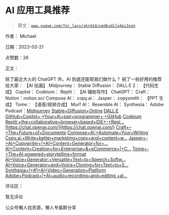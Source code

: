 # AI 应用工具推荐

> 原文：[`www.yuque.com/for_lazy/xkrm14/uedksdilx4oi3son`](https://www.yuque.com/for_lazy/xkrm14/uedksdilx4oi3son)



作者： Michael



日期：2023-03-21



点赞数：26



正文：



除了最近大火的 ChatGPT 外，AI 到底还能帮我们做什么？ 挑了一些好用的推荐给大家： 【AI 绘画】 Midjourney： Stable Diffusion： DALL·E 2： 【代码生成】 Copilot： Codeium： Replit： 【AI 辅助写作】 ChatGPT： Craft： Notion：notion.so/ Compose AI： copy.ai： Jasper： copysmith： 【PPT 生成】 Tome： 【语音/视频合成】 Murf AI： Resemble AI： Synthesia： Adobe Podcast：[Midjourney](https://www.midjourney.com/home/) [Stable+Diffusion+Online](https://stablediffusionweb.com/) [DALL·E](https://labs.openai.com/) [GitHub+Copilot+·+Your+AI+pair+programmer+·+GitHub](https://github.com/features/copilot) [Codeium](https://codeium.com/) [Replit:+the+collaborative+browser+based+IDE+-+Repl...](https://replit.com/) [https://chat.openai.com/](https://chat.openai.com/) [Craft+–+The+Future+of+Documents](https://www.craft.do/) [Compose+AI:+Automate+Your+Writing](https://www.compose.ai/) [Copy.ai:+Write+better+marketing+copy+and+content+w...](http://copy.ai/) [Jasper+-+AI+Copywriter+|+AI+Content+Generator+for+...](https://www.jasper.ai/) [AI+Content+Creation+for+Enterprise+&+eCommerce+|+C...](https://copysmith.ai/) [Tome+-+The+AI-powered+storytelling+format](https://beta.tome.app/) [AI+Voice+Generator:+Versatile+Text+to+Speech+Softw...](https://murf.ai/) [AI+Voice+Generator+and+Voice+Cloning+for+Text+to+S...](https://www.resemble.ai/) [Synthesia+|+#1+AI+Video+Generation+Platform](https://www.synthesia.io/) [Adobe+Podcast+|+AI+audio+recording+and+editing,+al...](https://podcast.adobe.com/)



评论区：



暂无评论



公众号懒人找资源，懒人专属群分享

